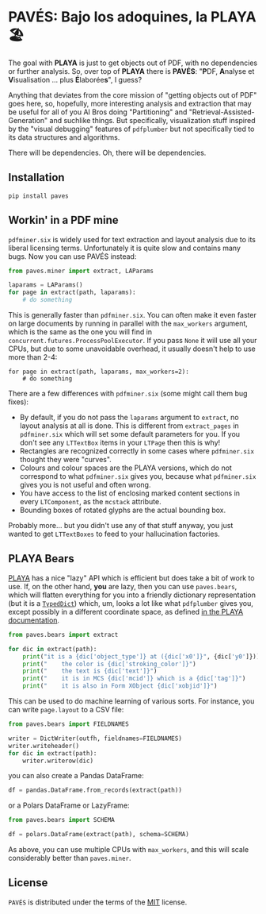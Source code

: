 # PAVÉS: Bajo los adoquines, la PLAYA 🏖️

The goal with **PLAYA** is just to get objects out of PDF, with no
dependencies or further analysis.  So, over top of **PLAYA** there is
**PAVÉS**: "**P**DF, **A**nalyse et **V**isualisation ... plus
**É**laborée**s**", I guess?

Anything that deviates from the core mission of "getting objects out
of PDF" goes here, so, hopefully, more interesting analysis and
extraction that may be useful for all of you AI Bros doing
"Partitioning" and "Retrieval-Assisted-Generation" and suchlike
things.  But specifically, visualization stuff inspired by the "visual
debugging" features of `pdfplumber` but not specifically tied to its
data structures and algorithms.

There will be dependencies.  Oh, there will be dependencies.

## Installation

```console
pip install paves
```

## Workin' in a PDF mine

`pdfminer.six` is widely used for text extraction and layout analysis
due to its liberal licensing terms.  Unfortunately it is quite slow
and contains many bugs.  Now you can use PAVÉS instead:

```python
from paves.miner import extract, LAParams

laparams = LAParams()
for page in extract(path, laparams):
    # do something
```

This is generally faster than `pdfminer.six`.  You can often make it
even faster on large documents by running in parallel with the
`max_workers` argument, which is the same as the one you will find in
`concurrent.futures.ProcessPoolExecutor`.  If you pass `None` it will
use all your CPUs, but due to some unavoidable overhead, it usually
doesn't help to use more than 2-4:

```
for page in extract(path, laparams, max_workers=2):
    # do something
```

There are a few differences with `pdfminer.six` (some might call them
bug fixes):

- By default, if you do not pass the `laparams` argument to `extract`,
  no layout analysis at all is done.  This is different from
  `extract_pages` in `pdfminer.six` which will set some default
  parameters for you.  If you don't see any `LTTextBox` items in your
  `LTPage` then this is why!
- Rectangles are recognized correctly in some cases where
  `pdfminer.six` thought they were "curves".
- Colours and colour spaces are the PLAYA versions, which do not
  correspond to what `pdfminer.six` gives you, because what
  `pdfminer.six` gives you is not useful and often wrong.
- You have access to the list of enclosing marked content sections in
  every `LTComponent`, as the `mcstack` attribute.
- Bounding boxes of rotated glyphs are the actual bounding box.

Probably more... but you didn't use any of that stuff anyway, you just
wanted to get `LTTextBoxes` to feed to your hallucination factories.

## PLAYA Bears

[PLAYA](https://github.com/dhdaines/playa) has a nice "lazy" API which
is efficient but does take a bit of work to use.  If, on the other
hand, **you** are lazy, then you can use `paves.bears`, which will
flatten everything for you into a friendly dictionary representation
(but it is a
[`TypedDict`](https://typing.readthedocs.io/en/latest/spec/typeddict.html#typeddict))
which, um, looks a lot like what `pdfplumber` gives you, except
possibly in a different coordinate space, as defined [in the PLAYA
documentation](https://github.com/dhdaines/playa#an-important-note-about-coordinate-spaces).

```python
from paves.bears import extract

for dic in extract(path):
    print("it is a {dic['object_type']} at ({dic['x0']}", {dic['y0']}))
    print("    the color is {dic['stroking_color']}")
    print("    the text is {dic['text']}")
    print("    it is in MCS {dic['mcid']} which is a {dic['tag']}")
    print("    it is also in Form XObject {dic['xobjid']}")
```

This can be used to do machine learning of various sorts.  For
instance, you can write `page.layout` to a CSV file:

```python
from paves.bears import FIELDNAMES

writer = DictWriter(outfh, fieldnames=FIELDNAMES)
writer.writeheader()
for dic in extract(path):
    writer.writerow(dic)
```

you can also create a Pandas DataFrame:

```python
df = pandas.DataFrame.from_records(extract(path))
```

or a Polars DataFrame or LazyFrame:

```python
from paves.bears import SCHEMA

df = polars.DataFrame(extract(path), schema=SCHEMA)
```

As above, you can use multiple CPUs with `max_workers`, and this will
scale considerably better than `paves.miner`.

## License

`PAVÉS` is distributed under the terms of the
[MIT](https://spdx.org/licenses/MIT.html) license.
